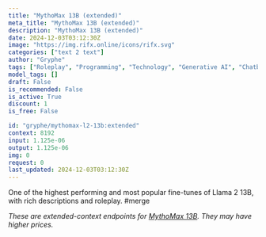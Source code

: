 ```yaml
---
title: "MythoMax 13B (extended)"
meta_title: "MythoMax 13B (extended)"
description: "MythoMax 13B (extended)"
date: 2024-12-03T03:12:30Z
image: "https://img.rifx.online/icons/rifx.svg"
categories: ["text 2 text"]
author: "Gryphe"
tags: ["Roleplay", "Programming", "Technology", "Generative AI", "Chatbots"]
model_tags: []
draft: False
is_recommended: False
is_active: True
discount: 1
is_free: False

id: "gryphe/mythomax-l2-13b:extended"
context: 8192
input: 1.125e-06
output: 1.125e-06
img: 0
request: 0
last_updated: 2024-12-03T03:12:30Z
---
```


One of the highest performing and most popular fine-tunes of Llama 2 13B, with rich descriptions and roleplay. #merge

_These are extended-context endpoints for [MythoMax 13B](/gryphe/mythomax-l2-13b). They may have higher prices._

